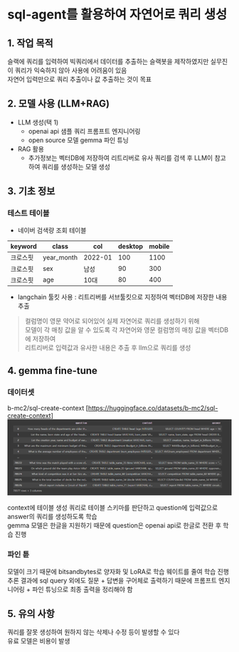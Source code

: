 # sql-agent를 활용하여 자연어로 쿼리 생성

## 1. 작업 목적
슬랙에 쿼리를 입력하여 빅쿼리에서 데이터를 추출하는 슬랙봇을 제작하였지만 실무진이 쿼리가 익숙하지 않아 사용에 어려움이 있음  
자연어 입력만으로 쿼리 추출이나 값 추출하는 것이 목표  

## 2. 모델 사용 (LLM+RAG)
- LLM 생성(택 1)
  - openai api 샘플 쿼리 프롬프트 엔지니어링
  - open source 모델 gemma 파인 튜닝
- RAG 활용
   - 추가정보는 벡터DB에 저장하여 리트리버로 유사 쿼리를 검색 후 LLM이 참고하여 쿼리를 생성하는 모델 생성  
  
## 3. 기초 정보
### 테스트 테이블
- 네이버 검색량 조회 테이블  

|keyword|class|col|desktop|mobile|
|---|---|---|---|---|
|크로스핏|year_month|2022-01|100|1100|
|크로스핏|sex|남성|90|300|
|크로스핏|age|10대|80|400|


- langchain 툴킷 사용 : 리트리버를 서브툴킷으로 지정하여 벡터DB에 저장한 내용 추출  
  
> 컬럼명이 영문 약어로 되어있어 실제 자연어로 쿼리를 생성하기 위해  
> 모델이 각 매칭 값을 알 수 있도록 각 자연어와 영문 컬럼명의 매칭 값을 벡터DB에 저장하여  
> 리트리버로 입력값과 유사한 내용은 추출 후 llm으로 쿼리를 생성


## 4. gemma fine-tune
### 데이터셋
b-mc2/sql-create-context [https://huggingface.co/datasets/b-mc2/sql-create-context]
![ex_screenshot](./img/img1.png)  

context에 테이블 생성 쿼리로 테이블 스키마를 판단하고 question에 입력값으로 answer의 쿼리를 생성하도록 학습  
gemma 모델은 한글을 지원하기 때문에 question은 openai api로 한글로 전환 후 학습 진행  


### 파인 튠
모델이 크기 때문에 bitsandbytes로 양자화 및 LoRA로 학습 웨이트를 줄여 학습 진행  
추론 결과에 sql query 외에도 질문 + 답변을 구어체로 출력하기 때문에 프롬프트 엔지니어링 + 파인 튜닝으로 최종 출력을 정리해야 함

  
## 5. 유의 사항
쿼리를 잘못 생성하여 원하지 않는 삭제나 수정 등이 발생할 수 있다  
유료 모델은 비용이 발생  

